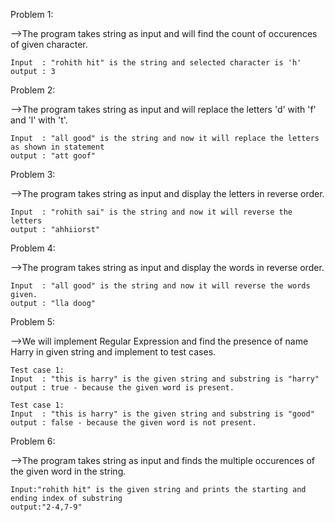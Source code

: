Problem 1:

-->The program takes string as input and will find the count of occurences of given character.

	Input  : "rohith hit" is the string and selected character is 'h'
	output : 3

Problem 2:

-->The program takes string as input and will replace the letters 'd' with 'f' and 'l' with 't'.

	Input  : "all good" is the string and now it will replace the letters as shown in statement
	output : "att goof"

Problem 3:

-->The program takes string as input and display the letters in reverse order.

	Input  : "rohith sai" is the string and now it will reverse the letters
	output : "ahhiiorst"

Problem 4:

-->The program takes string as input and display the words in reverse order.

	Input  : "all good" is the string and now it will reverse the words given.
	output : "lla doog"

Problem 5:

-->We will implement Regular Expression​ and find the presence of name Harry in given string​ and implement to test cases.

	Test case 1:
	Input  : "this is harry" is the given string and substring is "harry"
	output : true - because the given word is present.

	Test case 1:
	Input  : "this is harry" is the given string and substring is "good"
	output : false - because the given word is not present.
	

Problem 6:

-->The program takes string as input and finds the multiple occurences of the given word in the string.

	Input:"rohith hit" is the given string and prints the starting and ending index of substring
	output:"2-4,7-9"

